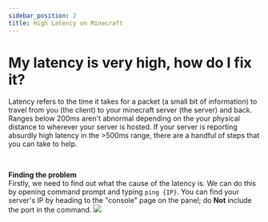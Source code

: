 ```yaml
---
sidebar_position: 2
title: High Latency on Minecraft
---
```


# My latency is very high, how do I fix it?
Latency refers to the time it takes for a packet (a small bit of information) to travel from you (the client) to your minecraft server (the server) and back. Ranges below 200ms aren't abnormal depending on the your physical distance to wherever your server is hosted. If your server is reporting absurdly high latency in the >500ms range, there are a handful of steps that you can take to help.

<br />

**Finding the problem** 
<br /> Firstly, we need to find out what the cause of the latency is. We can do this by opening command prompt and typing `ping {IP}`. You can find your server's IP by heading to the "console" page on the panel; do **Not** include the port in the command. 
![](https://github.com/EnviroMC-Docs/Knowledgebase/blob/main/static/img/High-Latency-1.png?raw=true)
